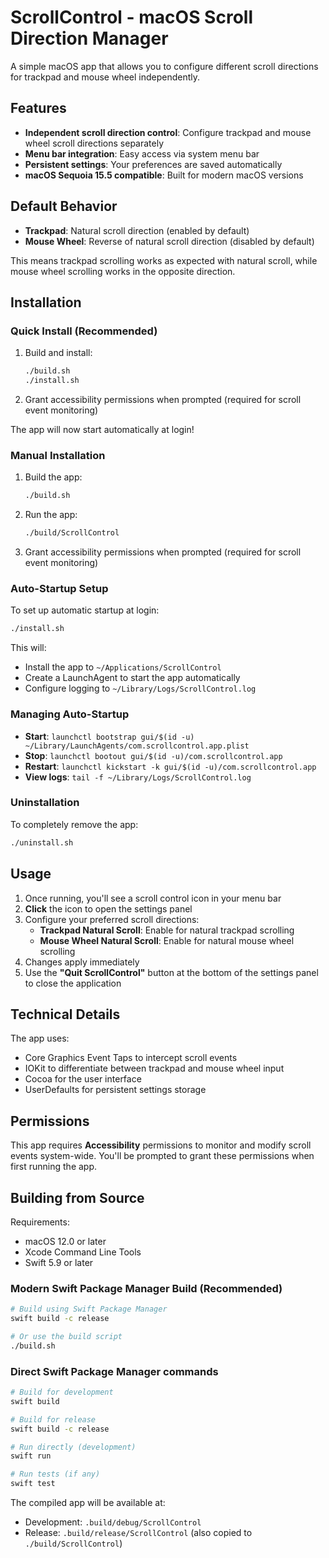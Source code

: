 # ScrollControl - macOS Scroll Direction Manager

A simple macOS app that allows you to configure different scroll directions for trackpad and mouse wheel independently.

## Features

- **Independent scroll direction control**: Configure trackpad and mouse wheel scroll directions separately
- **Menu bar integration**: Easy access via system menu bar
- **Persistent settings**: Your preferences are saved automatically
- **macOS Sequoia 15.5 compatible**: Built for modern macOS versions

## Default Behavior

- **Trackpad**: Natural scroll direction (enabled by default)
- **Mouse Wheel**: Reverse of natural scroll direction (disabled by default)

This means trackpad scrolling works as expected with natural scroll, while mouse wheel scrolling works in the opposite direction.

## Installation

### Quick Install (Recommended)

1. Build and install:
   ```bash
   ./build.sh
   ./install.sh
   ```

2. Grant accessibility permissions when prompted (required for scroll event monitoring)

The app will now start automatically at login!

### Manual Installation

1. Build the app:
   ```bash
   ./build.sh
   ```

2. Run the app:
   ```bash
   ./build/ScrollControl
   ```

3. Grant accessibility permissions when prompted (required for scroll event monitoring)

### Auto-Startup Setup

To set up automatic startup at login:
```bash
./install.sh
```

This will:
- Install the app to `~/Applications/ScrollControl`
- Create a LaunchAgent to start the app automatically
- Configure logging to `~/Library/Logs/ScrollControl.log`

### Managing Auto-Startup

- **Start**: `launchctl bootstrap gui/$(id -u) ~/Library/LaunchAgents/com.scrollcontrol.app.plist`
- **Stop**: `launchctl bootout gui/$(id -u)/com.scrollcontrol.app`
- **Restart**: `launchctl kickstart -k gui/$(id -u)/com.scrollcontrol.app`
- **View logs**: `tail -f ~/Library/Logs/ScrollControl.log`

### Uninstallation

To completely remove the app:
```bash
./uninstall.sh
```

## Usage

1. Once running, you'll see a scroll control icon in your menu bar
2. **Click** the icon to open the settings panel
3. Configure your preferred scroll directions:
   - **Trackpad Natural Scroll**: Enable for natural trackpad scrolling
   - **Mouse Wheel Natural Scroll**: Enable for natural mouse wheel scrolling
4. Changes apply immediately
5. Use the **"Quit ScrollControl"** button at the bottom of the settings panel to close the application

## Technical Details

The app uses:
- Core Graphics Event Taps to intercept scroll events
- IOKit to differentiate between trackpad and mouse wheel input
- Cocoa for the user interface
- UserDefaults for persistent settings storage

## Permissions

This app requires **Accessibility** permissions to monitor and modify scroll events system-wide. You'll be prompted to grant these permissions when first running the app.

## Building from Source

Requirements:
- macOS 12.0 or later
- Xcode Command Line Tools
- Swift 5.9 or later

### Modern Swift Package Manager Build (Recommended)

```bash
# Build using Swift Package Manager
swift build -c release

# Or use the build script
./build.sh
```

### Direct Swift Package Manager commands

```bash
# Build for development
swift build

# Build for release
swift build -c release

# Run directly (development)
swift run

# Run tests (if any)
swift test
```

The compiled app will be available at:
- Development: `.build/debug/ScrollControl`
- Release: `.build/release/ScrollControl` (also copied to `./build/ScrollControl`)